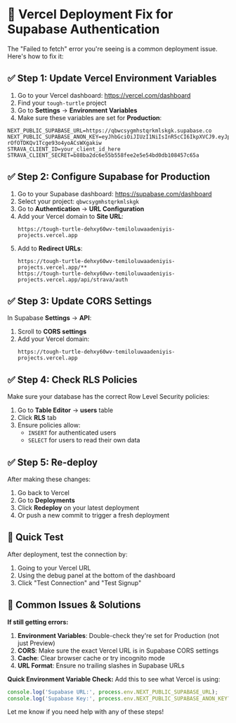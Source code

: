# 🚨 Vercel Deployment Fix for Supabase Authentication

The "Failed to fetch" error you're seeing is a common deployment issue. Here's how to fix it:

## ✅ Step 1: Update Vercel Environment Variables

1. Go to your Vercel dashboard: https://vercel.com/dashboard
2. Find your `tough-turtle` project
3. Go to **Settings** → **Environment Variables**
4. Make sure these variables are set for **Production**:

```
NEXT_PUBLIC_SUPABASE_URL=https://qbwcsygmhstqrkmlskgk.supabase.co
NEXT_PUBLIC_SUPABASE_ANON_KEY=eyJhbGciOiJIUzI1NiIsInR5cCI6IkpXVCJ9.eyJpc3MiOiJzdXBhYmFzZSIsInJlZiI6InFid2NzeWdtaHN0cXJrbWxza2drIiwicm9sZSI6ImFub24iLCJpYXQiOjE3NTEyMjU0MjQsImV4cCI6MjA2NjgwMTQyNH0.Ik4zVtBrk6Ku-rOfOTDKQv1Tcge93o4yoACsWXgakiw
STRAVA_CLIENT_ID=your_client_id_here
STRAVA_CLIENT_SECRET=b88ba2dc6e55b558fee2e5e54bd0db108457c65a
```

## ✅ Step 2: Configure Supabase for Production

1. Go to your Supabase dashboard: https://supabase.com/dashboard
2. Select your project: `qbwcsygmhstqrkmlskgk`
3. Go to **Authentication** → **URL Configuration**
4. Add your Vercel domain to **Site URL**:
   ```
   https://tough-turtle-dehxy60wv-temiloluwaadeniyis-projects.vercel.app
   ```
5. Add to **Redirect URLs**:
   ```
   https://tough-turtle-dehxy60wv-temiloluwaadeniyis-projects.vercel.app/**
   https://tough-turtle-dehxy60wv-temiloluwaadeniyis-projects.vercel.app/api/strava/auth
   ```

## ✅ Step 3: Update CORS Settings

In Supabase **Settings** → **API**:
1. Scroll to **CORS settings**
2. Add your Vercel domain:
   ```
   https://tough-turtle-dehxy60wv-temiloluwaadeniyis-projects.vercel.app
   ```

## ✅ Step 4: Check RLS Policies

Make sure your database has the correct Row Level Security policies:

1. Go to **Table Editor** → **users** table
2. Click **RLS** tab
3. Ensure policies allow:
   - `INSERT` for authenticated users
   - `SELECT` for users to read their own data

## ✅ Step 5: Re-deploy

After making these changes:
1. Go back to Vercel
2. Go to **Deployments**
3. Click **Redeploy** on your latest deployment
4. Or push a new commit to trigger a fresh deployment

## 🔧 Quick Test

After deployment, test the connection by:
1. Going to your Vercel URL
2. Using the debug panel at the bottom of the dashboard
3. Click "Test Connection" and "Test Signup"

## 🚨 Common Issues & Solutions

**If still getting errors:**

1. **Environment Variables**: Double-check they're set for Production (not just Preview)
2. **CORS**: Make sure the exact Vercel URL is in Supabase CORS settings
3. **Cache**: Clear browser cache or try incognito mode
4. **URL Format**: Ensure no trailing slashes in Supabase URLs

**Quick Environment Variable Check:**
Add this to see what Vercel is using:
```typescript
console.log('Supabase URL:', process.env.NEXT_PUBLIC_SUPABASE_URL);
console.log('Supabase Key:', process.env.NEXT_PUBLIC_SUPABASE_ANON_KEY?.substring(0, 20) + '...');
```

Let me know if you need help with any of these steps!